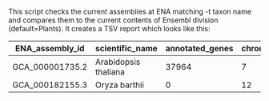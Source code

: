 
This script checks the current assemblies at ENA matching -t taxon name and compares them to the current contents of Ensembl division (default=Plants). It creates a TSV report which looks like this:

| ENA_assembly_id | scientific_name | annotated_genes |	chromosomes | chromosome_accessions |
|-----------------|-----------------|-----------------|-------------|-----------------------|
|GCA_000001735.2|Arabidopsis thaliana|37964|7|CP002684.1,CP002685.1,CP002686.1,CP002687.1,CP002688.1,BK010421.1,AP000423.1|
|GCA_000182155.3|Oryza barthii|0|12|CM002639.1,CM002643.2,CM002644.1,CM002645.1,CM002646.2,CM002647.1,CM002648.1,CM002649.1,CM002650.1,CM002640.2,CM002641.2,CM002642.2|


